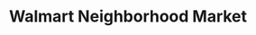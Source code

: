 ---
title: "Walmart Neighborhood Market"
url: /lithonia/walmart-neighborhood-market/
shop: supermarket
---